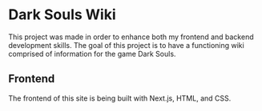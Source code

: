 # Dark Souls Wiki

This project was made in order to enhance both my frontend and backend development skills. The goal of this project is to have a functioning wiki comprised of information for the game Dark Souls.

## Frontend

The frontend of this site is being built with Next.js, HTML, and CSS.
